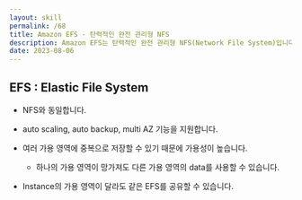 ```yaml
---
layout: skill
permalink: /68
title: Amazon EFS - 탄력적인 완전 관리형 NFS
description: Amazon EFS는 탄력적인 완전 관리형 NFS(Network File System)입니다.
date: 2023-08-06
---
```



## EFS : Elastic File System

- NFS와 동일합니다.
- auto scaling, auto backup, multi AZ 기능을 지원합니다.
- 여러 가용 영역에 중복으로 저장할 수 있기 때문에 가용성이 높습니다.
    - 하나의 가용 영역이 망가져도 다른 가용 영역의 data를 사용할 수 있습니다.

- Instance의 가용 영역이 달라도 같은 EFS를 공유할 수 있습니다.


